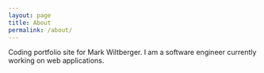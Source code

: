 ```yaml
---
layout: page
title: About
permalink: /about/
---
```


Coding portfolio site for Mark Wiltberger. I am a software engineer
currently working on web applications.
